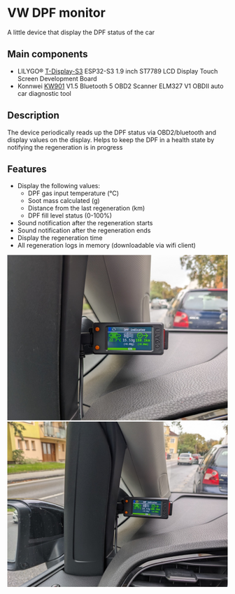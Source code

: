 # VW DPF monitor
A little device that display the DPF status of the car

## Main components
- LILYGO® [T-Display-S3](https://lilygo.cc/products/t-display-s3) ESP32-S3 1.9 inch ST7789 LCD Display Touch Screen Development Board
- Konnwei [KW901](https://www.konnwei.com/product/448.html) V1.5 Bluetooth 5 OBD2 Scanner ELM327 V1 OBDII auto car diagnostic tool 

## Description
The device periodically reads up the DPF status via OBD2/bluetooth and display values on the display. Helps to keep the DPF in a health state by notifying the regeneration is in progress

## Features
- Display the following values:
    - DPF gas input temperature (°C)
    - Soot mass calculated (g)
    - Distance from the last regeneration (km)
    - DPF fill level status (0-100%)
- Sound notification after the regeneration starts
- Sound notification after the regeneration ends
- Display the regeneration time
- All regeneration logs in memory (downloadable via wifi client)

 ![Indicator placement 1](resources/PXL_20241002_130912169.jpg)
 ![Indicator placement 2](resources/PXL_20241002_130929991.jpg)